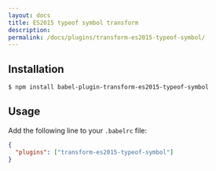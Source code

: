 ```yaml
---
layout: docs
title: ES2015 typeof symbol transform
description:
permalink: /docs/plugins/transform-es2015-typeof-symbol/
---
```


## Installation

```sh
$ npm install babel-plugin-transform-es2015-typeof-symbol
```

## Usage

Add the following line to your `.babelrc` file:

```json
{
  "plugins": ["transform-es2015-typeof-symbol"]
}
```
